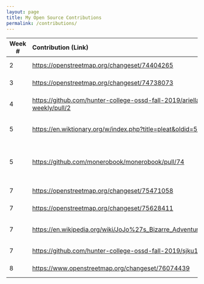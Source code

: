 ```yaml
---
layout: page
title: My Open Source Contributions
permalink: /contributions/
---
```


<!--
Type of the contribution should be "Wikipedia edit", "OpenStreet Map feature", "Project Documentation", "Project Code", "Blog Edit", etc.

The description should include a brief summary of what you did.

Replace the first row below with your contribution.

-->


| Week #       | Contribution (Link)  | Type  | Description |
|---|:---|:---|:---|
|  2   | https://openstreetmap.org/changeset/74404265 | OSM Feature | added church |
|  3   | https://openstreetmap.org/changeset/74738073 | OSM Feature | added bench |
|  4   | https://github.com/hunter-college-ossd-fall-2019/ariella879-weekly/pull/2 | Blog Edit | deleted unnecesary lines |
|  5   | https://en.wiktionary.org/w/index.php?title=pleat&oldid=54313932 | Wiktionary Edit | added pronunciation to word |
|  5   | https://github.com/monerobook/monerobook/pull/74 | Pull Request Accepted and Merged | spelling, capitalization, and punctuation fixed |
|  7   | https://openstreetmap.org/changeset/75471058 | OSM Feature | added bench |
|  7   | https://openstreetmap.org/changeset/75628411 | OSM Feature | added bench |
|  7   | https://en.wikipedia.org/wiki/JoJo%27s_Bizarre_Adventure_(video_game) | Wikipedia Edit | edited for clearer wording |
|  7   | https://github.com/hunter-college-ossd-fall-2019/sjku1-weekly/pull/4 | Blog Edit | Fixed run-on sentence |
|  8   | https://www.openstreetmap.org/changeset/76074439 | OSM Feature | added bench |
